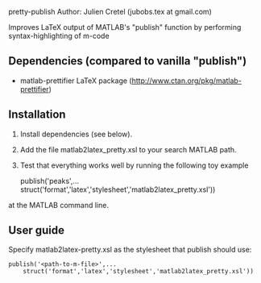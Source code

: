 pretty-publish
Author: Julien Cretel (jubobs.tex at gmail.com)

Improves LaTeX output of MATLAB's "publish" function by performing
syntax-highlighting of m-code

## Dependencies (compared to vanilla "publish")

 - matlab-prettifier LaTeX package (http://www.ctan.org/pkg/matlab-prettifier)

## Installation

 1. Install dependencies (see below).
 2. Add the file matlab2latex_pretty.xsl to your search MATLAB path.
 3. Test that everything works well by running the following toy example

    publish('peaks',...
        struct('format','latex','stylesheet','matlab2latex_pretty.xsl'))

at the MATLAB command line.

## User guide

Specify matlab2latex-pretty.xsl as the stylesheet that publish should use:

    publish('<path-to-m-file>',...
        struct('format','latex','stylesheet','matlab2latex_pretty.xsl'))
